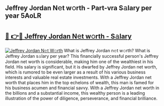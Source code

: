 ## Jeffrey Jordan N𝚎t w𝚘rth - Part-vra S𝚊lary per year 5AoLR

# <h2><a href="http://gc4cf4z.nevu.top/?p=Jeffrey+Jordan">🔗 👉🔴 Jeffrey Jordan N𝚎t w𝚘rth - S𝚊lary</a></h2>

[![Jeffrey Jordan N𝚎t W𝚘rth](https://i.imgur.com/Oavwk0R.jpeg)](http://gc4cf4z.nevu.top/?p=Jeffrey+Jordan)
What is Jeffrey Jordan n𝚎t w𝚘rth? What is Jeffrey Jordan s𝚊lary per year?
This financially successful person's Jeffrey Jordan net worth is considerable, making him one of the wealthiest in his field. His salary is significant, but it is dwarfed by Jeffrey Jordan net worth, which is rumored to be even larger as a result of his various business interests and valuable real estate investments. With a Jeffrey Jordan net worth that places him in the top echelons of wealth, this man is famed for his business acumen and financial savvy. With a Jeffrey Jordan net worth in the billions and a substantial income, this wealthy person is a leading illustration of the power of diligence, perseverance, and financial brilliance.
